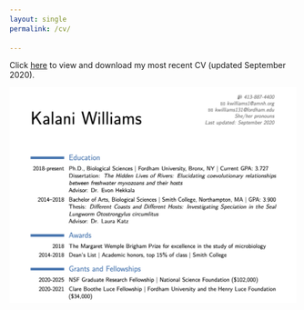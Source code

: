 ```yaml
---
layout: single
permalink: /cv/

---
```


 Click [here](/assets/pdfs/KW_CV_092220.pdf) to view and download my most recent CV (updated September 2020).
 
 ![CV](assets/images/KW_CV_092220.png)
